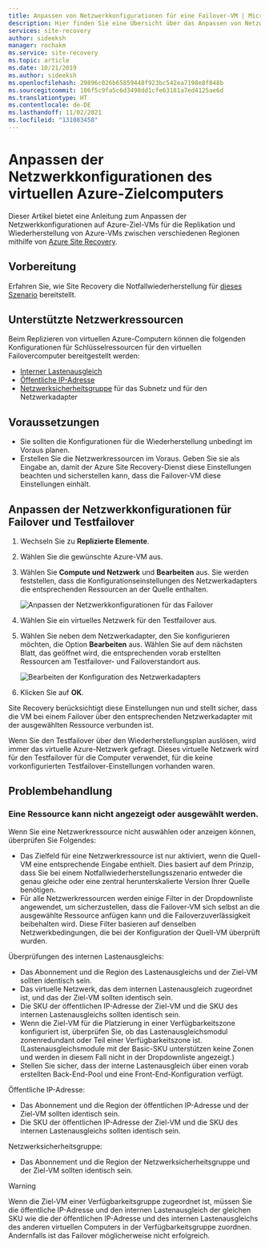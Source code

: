 ```yaml
---
title: Anpassen von Netzwerkkonfigurationen für eine Failover-VM | Microsoft-Dokumentation
description: Hier finden Sie eine Übersicht über das Anpassen von Netzwerkkonfigurationen für eine Failover-VM in der Replikation von virtuellen Azure-Computern mit Azure Site Recovery.
services: site-recovery
author: sideeksh
manager: rochakm
ms.service: site-recovery
ms.topic: article
ms.date: 10/21/2019
ms.author: sideeksh
ms.openlocfilehash: 29896c026b65859448f923bc542ea7198e8f848b
ms.sourcegitcommit: 106f5c9fa5c6d3498dd1cfe63181a7ed4125ae6d
ms.translationtype: HT
ms.contentlocale: de-DE
ms.lasthandoff: 11/02/2021
ms.locfileid: "131083458"
---
```

# <a name="customize-networking-configurations-of-the-target-azure-vm"></a>Anpassen der Netzwerkkonfigurationen des virtuellen Azure-Zielcomputers

Dieser Artikel bietet eine Anleitung zum Anpassen der Netzwerkkonfigurationen auf Azure-Ziel-VMs für die Replikation und Wiederherstellung von Azure-VMs zwischen verschiedenen Regionen mithilfe von [Azure Site Recovery](site-recovery-overview.md).

## <a name="before-you-start"></a>Vorbereitung

Erfahren Sie, wie Site Recovery die Notfallwiederherstellung für [dieses Szenario](azure-to-azure-architecture.md) bereitstellt.

## <a name="supported-networking-resources"></a>Unterstützte Netzwerkressourcen

Beim Replizieren von virtuellen Azure-Computern können die folgenden Konfigurationen für Schlüsselressourcen für den virtuellen Failovercomputer bereitgestellt werden:

- [Interner Lastenausgleich](../load-balancer/load-balancer-overview.md)
- [Öffentliche IP-Adresse](../virtual-network/ip-services/public-ip-addresses.md)
- [Netzwerksicherheitsgruppe](../virtual-network/manage-network-security-group.md) für das Subnetz und für den Netzwerkadapter

## <a name="prerequisites"></a>Voraussetzungen

- Sie sollten die Konfigurationen für die Wiederherstellung unbedingt im Voraus planen.
- Erstellen Sie die Netzwerkressourcen im Voraus. Geben Sie sie als Eingabe an, damit der Azure Site Recovery-Dienst diese Einstellungen beachten und sicherstellen kann, dass die Failover-VM diese Einstellungen einhält.

## <a name="customize-failover-and-test-failover-networking-configurations"></a>Anpassen der Netzwerkkonfigurationen für Failover und Testfailover

1. Wechseln Sie zu **Replizierte Elemente**. 
2. Wählen Sie die gewünschte Azure-VM aus.
3. Wählen Sie **Compute und Netzwerk** und **Bearbeiten** aus. Sie werden feststellen, dass die Konfigurationseinstellungen des Netzwerkadapters die entsprechenden Ressourcen an der Quelle enthalten. 

     ![Anpassen der Netzwerkkonfigurationen für das Failover](media/azure-to-azure-customize-networking/edit-networking-properties.png)

4. Wählen Sie ein virtuelles Netzwerk für den Testfailover aus.
5. Wählen Sie neben dem Netzwerkadapter, den Sie konfigurieren möchten, die Option **Bearbeiten** aus. Wählen Sie auf dem nächsten Blatt, das geöffnet wird, die entsprechenden vorab erstellten Ressourcen am Testfailover- und Failoverstandort aus.

    ![Bearbeiten der Konfiguration des Netzwerkadapters](media/azure-to-azure-customize-networking/nic-drilldown.png) 

6. Klicken Sie auf **OK**.

Site Recovery berücksichtigt diese Einstellungen nun und stellt sicher, dass die VM bei einem Failover über den entsprechenden Netzwerkadapter mit der ausgewählten Ressource verbunden ist.

Wenn Sie den Testfailover über den Wiederherstellungsplan auslösen, wird immer das virtuelle Azure-Netzwerk gefragt. Dieses virtuelle Netzwerk wird für den Testfailover für die Computer verwendet, für die keine vorkonfigurierten Testfailover-Einstellungen vorhanden waren.

## <a name="troubleshooting"></a>Problembehandlung

### <a name="unable-to-view-or-select-a-resource"></a>Eine Ressource kann nicht angezeigt oder ausgewählt werden.

Wenn Sie eine Netzwerkressource nicht auswählen oder anzeigen können, überprüfen Sie Folgendes:

- Das Zielfeld für eine Netzwerkressource ist nur aktiviert, wenn die Quell-VM eine entsprechende Eingabe enthielt. Dies basiert auf dem Prinzip, dass Sie bei einem Notfallwiederherstellungsszenario entweder die genau gleiche oder eine zentral herunterskalierte Version Ihrer Quelle benötigen.
- Für alle Netzwerkressourcen werden einige Filter in der Dropdownliste angewendet, um sicherzustellen, dass die Failover-VM sich selbst an die ausgewählte Ressource anfügen kann und die Failoverzuverlässigkeit beibehalten wird. Diese Filter basieren auf denselben Netzwerkbedingungen, die bei der Konfiguration der Quell-VM überprüft wurden.

Überprüfungen des internen Lastenausgleichs:

- Das Abonnement und die Region des Lastenausgleichs und der Ziel-VM sollten identisch sein.
- Das virtuelle Netzwerk, das dem internen Lastenausgleich zugeordnet ist, und das der Ziel-VM sollten identisch sein.
- Die SKU der öffentlichen IP-Adresse der Ziel-VM und die SKU des internen Lastenausgleichs sollten identisch sein.
- Wenn die Ziel-VM für die Platzierung in einer Verfügbarkeitszone konfiguriert ist, überprüfen Sie, ob das Lastenausgleichsmodul zonenredundant oder Teil einer Verfügbarkeitszone ist. (Lastenausgleichsmodule mit der Basic-SKU unterstützen keine Zonen und werden in diesem Fall nicht in der Dropdownliste angezeigt.)
- Stellen Sie sicher, dass der interne Lastenausgleich über einen vorab erstellten Back-End-Pool und eine Front-End-Konfiguration verfügt.

Öffentliche IP-Adresse:

- Das Abonnement und die Region der öffentlichen IP-Adresse und der Ziel-VM sollten identisch sein.
- Die SKU der öffentlichen IP-Adresse der Ziel-VM und die SKU des internen Lastenausgleichs sollten identisch sein.

Netzwerksicherheitsgruppe:
- Das Abonnement und die Region der Netzwerksicherheitsgruppe und der Ziel-VM sollten identisch sein.


> [!WARNING]
> Wenn die Ziel-VM einer Verfügbarkeitsgruppe zugeordnet ist, müssen Sie die öffentliche IP-Adresse und den internen Lastenausgleich der gleichen SKU wie die der öffentlichen IP-Adresse und des internen Lastenausgleichs des anderen virtuellen Computers in der Verfügbarkeitsgruppe zuordnen. Andernfalls ist das Failover möglicherweise nicht erfolgreich.